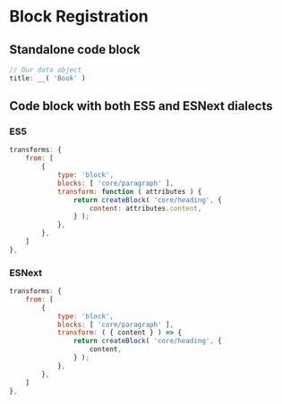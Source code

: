 # Block Registration 

## Standalone code block

```js
// Our data object
title: __( 'Book' )
```

## Code block with both ES5 and ESNext dialects

<!-- wp:code -->

<!-- wp:code-language { "language": "ES5" }-->

### ES5 

```js
transforms: {
    from: [
        {
            type: 'block',
            blocks: [ 'core/paragraph' ],
            transform: function ( attributes ) {
                return createBlock( 'core/heading', {
                    content: attributes.content,
                } );
            },
        },
    ]
},
```

<!-- /wp:code-language -->

<!-- wp:code-language { "language": "ESNext" } -->

### ESNext

```js
transforms: {
    from: [
        {
            type: 'block',
            blocks: [ 'core/paragraph' ],
            transform: ( { content } ) => {
                return createBlock( 'core/heading', {
                    content,
                } );
            },
        },
    ]
},
```

<!-- /wp:code-language -->


<!-- /wp:code -->
